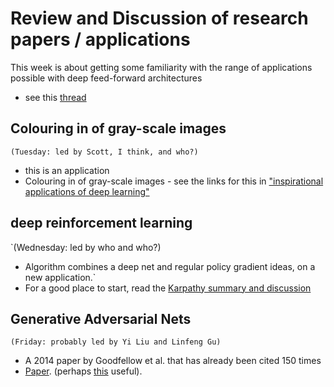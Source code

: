 # Review and Discussion of research papers / applications
This week is about getting some familiarity with the range of applications possible with deep feed-forward architectures
* see this [thread](https://github.com/garibaldu/comp421/issues/10)


## Colouring in of gray-scale images
`(Tuesday: led by Scott, I think, and who?)`
* this is an application
* Colouring in of gray-scale images - see the links for this in ["inspirational applications of deep learning"](http://machinelearningmastery.com/inspirational-applications-deep-learning/)


## deep reinforcement learning
`(Wednesday: led by who and who?)
* Algorithm combines a deep net and regular policy gradient ideas, on a new application.`
* For a good place to start, read the [Karpathy summary and discussion](http://karpathy.github.io/2016/05/31/rl/)


## Generative Adversarial Nets
`(Friday: probably led by Yi Liu and Linfeng Gu)`
* A 2014 paper by Goodfellow et al. that has already been cited 150 times
* [Paper](http://arxiv.org/abs/1406.2661). (perhaps [this](http://cs.stanford.edu/people/karpathy/gan/) useful).
